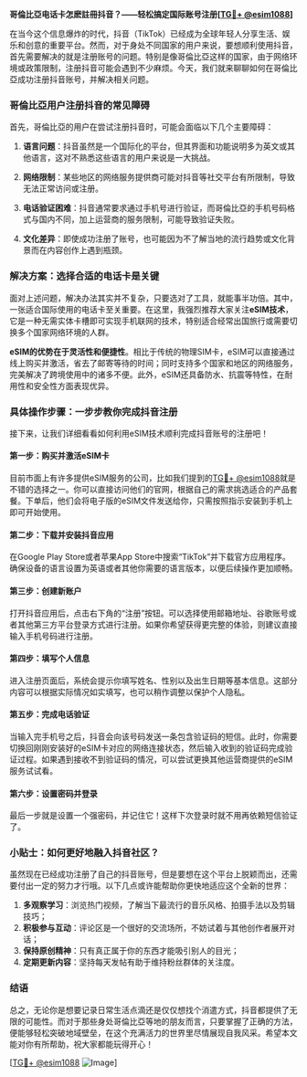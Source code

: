 **哥倫比亞电话卡怎麽註冊抖音？——轻松搞定国际账号注册[[TG💪+ @esim1088](https://t.me/s/esim1088)]**

在当今这个信息爆炸的时代，抖音（TikTok）已经成为全球年轻人分享生活、娱乐和创意的重要平台。然而，对于身处不同国家的用户来说，要想顺利使用抖音，首先需要解决的就是注册账号的问题。特别是像哥倫比亞这样的国家，由于网络环境或政策限制，注册抖音可能会遇到不少麻烦。今天，我们就来聊聊如何在哥倫比亞成功注册抖音账号，并解决相关问题。

### 哥倫比亞用户注册抖音的常见障碍

首先，哥倫比亞的用户在尝试注册抖音时，可能会面临以下几个主要障碍：

1. **语言问题**：抖音虽然是一个国际化的平台，但其界面和功能说明多为英文或其他语言，这对不熟悉这些语言的用户来说是一大挑战。
   
2. **网络限制**：某些地区的网络服务提供商可能对抖音等社交平台有所限制，导致无法正常访问或注册。

3. **电话验证困难**：抖音通常要求通过手机号进行验证，而哥倫比亞的手机号码格式与国内不同，加上运营商的服务限制，可能导致验证失败。

4. **文化差异**：即使成功注册了账号，也可能因为不了解当地的流行趋势或文化背景而在内容创作上遇到瓶颈。

### 解决方案：选择合适的电话卡是关键

面对上述问题，解决办法其实并不复杂，只要选对了工具，就能事半功倍。其中，一张适合国际使用的电话卡至关重要。在这里，我强烈推荐大家关注**eSIM技术**，它是一种无需实体卡槽即可实现手机联网的技术，特别适合经常出国旅行或需要切换多个国家网络环境的人群。

**eSIM的优势在于灵活性和便捷性**。相比于传统的物理SIM卡，eSIM可以直接通过线上购买并激活，省去了邮寄等待的时间；同时支持多个国家和地区的网络服务，完美解决了跨境使用中的诸多不便。此外，eSIM还具备防水、抗震等特性，在耐用性和安全性方面表现优异。

### 具体操作步骤：一步步教你完成抖音注册

接下来，让我们详细看看如何利用eSIM技术顺利完成抖音账号的注册吧！

#### 第一步：购买并激活eSIM卡
目前市面上有许多提供eSIM服务的公司，比如我们提到的[TG💪+ @esim1088](https://t.me/s/esim1088)就是不错的选择之一。你可以直接访问他们的官网，根据自己的需求挑选适合的产品套餐。下单后，他们会将电子版的eSIM文件发送给你，只需按照指示安装到手机上即可开始使用。

#### 第二步：下载并安装抖音应用
在Google Play Store或者苹果App Store中搜索“TikTok”并下载官方应用程序。确保设备的语言设置为英语或者其他你需要的语言版本，以便后续操作更加顺畅。

#### 第三步：创建新账户
打开抖音应用后，点击右下角的“注册”按钮。可以选择使用邮箱地址、谷歌账号或者其他第三方平台登录方式进行注册。如果你希望获得更完整的体验，则建议直接输入手机号码进行注册。

#### 第四步：填写个人信息
进入注册页面后，系统会提示你填写姓名、性别以及出生日期等基本信息。这部分内容可以根据实际情况如实填写，也可以稍作调整以保护个人隐私。

#### 第五步：完成电话验证
当输入完手机号之后，抖音会向该号码发送一条包含验证码的短信。此时，你需要切换回刚刚安装好的eSIM卡对应的网络连接状态，然后输入收到的验证码完成验证过程。如果遇到接收不到验证码的情况，可以尝试更换其他运营商提供的eSIM服务试试看。

#### 第六步：设置密码并登录
最后一步就是设置一个强密码，并记住它！这样下次登录时就不用再依赖短信验证了。

### 小贴士：如何更好地融入抖音社区？

虽然现在已经成功注册了自己的抖音账号，但是要想在这个平台上脱颖而出，还需要付出一定的努力才行哦。以下几点或许能帮助你更快地适应这个全新的世界：

1. **多观察学习**：浏览热门视频，了解当下最流行的音乐风格、拍摄手法以及剪辑技巧；
2. **积极参与互动**：评论区是一个很好的交流场所，不妨试着与其他创作者展开对话；
3. **保持原创精神**：只有真正属于你的东西才能吸引别人的目光；
4. **定期更新内容**：坚持每天发帖有助于维持粉丝群体的关注度。

### 结语

总之，无论你是想要记录日常生活点滴还是仅仅想找个消遣方式，抖音都提供了无限的可能性。而对于那些身处哥倫比亞等地的朋友而言，只要掌握了正确的方法，便能够轻松突破地域壁垒，在这个充满活力的世界里尽情展现自我风采。希望本文能对你有所帮助，祝大家都能玩得开心！

[[TG💪+ @esim1088](https://t.me/s/esim1088) ![Image](https://i.postimg.cc/4NQfJmqS/Snipaste-2025-05-13-00-14-12.png)]